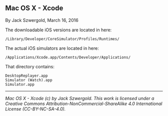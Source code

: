 ## Mac OS X - Xcode

By Jack Szwergold, March 16, 2016

The downloadable iOS versions are located in here:

    /Library/Developer/CoreSimulator/Profiles/Runtimes/

The actual iOS simulators are located in here:

    /Applications/Xcode.app/Contents/Developer/Applications/

That directory contains:

    DesktopReplayer.app
    Simulator (Watch).app
    Simulator.app

***

*Mac OS X - Xcode (c) by Jack Szwergold. This work is licensed under a Creative Commons Attribution-NonCommercial-ShareAlike 4.0 International License (CC-BY-NC-SA-4.0).*